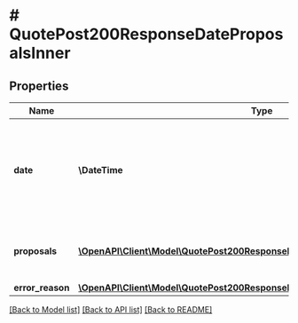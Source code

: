 # # QuotePost200ResponseDateProposalsInner

## Properties

Name | Type | Description | Notes
------------ | ------------- | ------------- | -------------
**date** | **\DateTime** | The date for which these proposals are proposed in format YYYY-MM-DD |
**proposals** | [**\OpenAPI\Client\Model\QuotePost200ResponseDateProposalsInnerProposalsInner[]**](QuotePost200ResponseDateProposalsInnerProposalsInner.md) | A list of timeslot proposals in the given date |
**error_reason** | [**\OpenAPI\Client\Model\QuotePost200ResponseDateProposalsInnerErrorReason**](QuotePost200ResponseDateProposalsInnerErrorReason.md) |  | [optional]

[[Back to Model list]](../../README.md#models) [[Back to API list]](../../README.md#endpoints) [[Back to README]](../../README.md)

